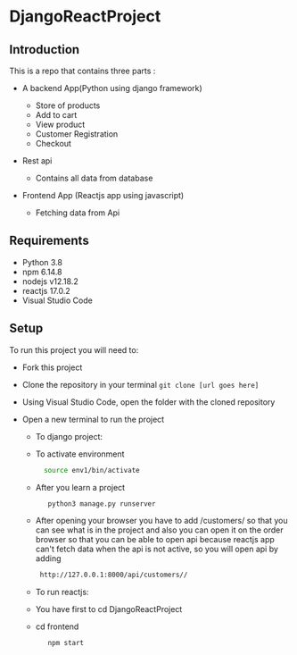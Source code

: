 # DjangoReactProject

## Introduction

This is a repo that contains three parts :
 
  * A backend App(Python using django framework)
 
       * Store of products
       * Add to cart
       * View product
       * Customer Registration
       * Checkout
   
 * Rest api
 
      * Contains all  data from database
  
 * Frontend App (Reactjs app using javascript)

      * Fetching data from Api 

## Requirements

 * Python 3.8
 * npm 6.14.8
 * nodejs  v12.18.2
 * reactjs  17.0.2
 * Visual Studio Code
 
## Setup
To run this project you will need to:


 * Fork this project
 * Clone the repository in your terminal ``` git clone [url goes here] ```
 * Using Visual Studio Code, open the folder with the cloned repository
 * Open a new terminal to run the project


   * To django project:
    * To activate environment 
      
       ```bash
         source env1/bin/activate 
         ```
    * After you learn a project
    
       ```bash
          python3 manage.py runserver 
         ```
    * After opening your browser you have to add /customers/ so that you can see what is in the project and also you can open it on the order browser so that you can be able to open api because reactjs app can't fetch data when the api is not active, so you will open api by adding 
       
    
       ```bash
        http://127.0.0.1:8000/api/customers//
         ```
        
 
   * To run reactjs:
    * You have first to cd DjangoReactProject 
    * cd frontend
         
         
      ```bash
         npm start
        ```
         
 
 
 
